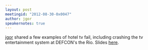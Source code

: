 ```yaml
---
layout: post
meetingid: "2012-08-30-0x0047"
author: jgor
speakernotes: true
---
```


[jgor](https://twitter.com/indiecom) shared a few examples of hotel tv fail, including crashing the tv entertainment system at DEFCON's the Rio. Slides [here](http://indiecom.org/misc/hotel_stuff/).

